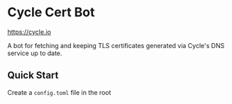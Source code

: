 # Cycle Cert Bot

https://cycle.io

A bot for fetching and keeping TLS certificates generated via Cycle's DNS
service up to date. 

## Quick Start

Create a `config.toml` file in the root 

